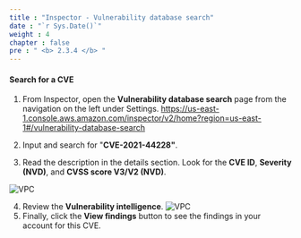 ```yaml
---
title : "Inspector - Vulnerability database search"
date : "`r Sys.Date()`"
weight : 4
chapter : false
pre : " <b> 2.3.4 </b> "
---
```


#### Search for a CVE
1. From Inspector, open the **Vulnerability database search** page from the navigation on the left under Settings. https://us-east-1.console.aws.amazon.com/inspector/v2/home?region=us-east-1#/vulnerability-database-search 



2. Input and search for "**CVE-2021-44228"**.


3. Read the description in the details section. Look for the **CVE ID**, **Severity (NVD)**, and **CVSS score V3/V2 (NVD)**.

![VPC](/images/2/2.3/2.3.4/s3.png)

4. Review the **Vulnerability intelligence**.
![VPC](/images/2/2.3/2.3.4/s4.png)
5. Finally, click the **View findings** button to see the findings in your account for this CVE.
